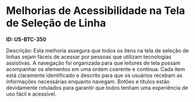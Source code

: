 # Melhorias de Acessibilidade na Tela de Seleção de Linha

**ID: US-BTC-350**

Descrição: Esta melhoria assegura que todos os itens na tela de seleção de linhas sejam fáceis de acessar por pessoas que utilizam tecnologias assistivas. A navegação foi organizada para que leitores de tela possam acompanhar os elementos em uma ordem coerente e contínua. Cada item está claramente identificado e descrito para que os usuários recebam as informações necessárias enquanto navegam. Botões e títulos estão devidamente rotulados para garantir que todos tenham uma experiência de uso fácil e acessível.